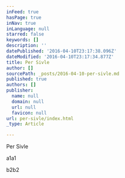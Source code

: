 ```yaml
---
inFeed: true
hasPage: true
inNav: true
inLanguage: null
starred: false
keywords: []
description: ''
datePublished: '2016-04-10T23:17:38.096Z'
dateModified: '2016-04-10T23:17:34.877Z'
title: Per Sivle
author: []
sourcePath: _posts/2016-04-10-per-sivle.md
published: true
authors: []
publisher:
  name: null
  domain: null
  url: null
  favicon: null
url: per-sivle/index.html
_type: Article

---
```

Per Sivle

a1a1

b2b2